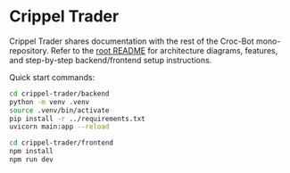 # Crippel Trader

Crippel Trader shares documentation with the rest of the Croc-Bot mono-repository. Refer
to the [root README](../README.md#crippel-trader) for architecture diagrams, features, and
step-by-step backend/frontend setup instructions.

Quick start commands:

```bash
cd crippel-trader/backend
python -m venv .venv
source .venv/bin/activate
pip install -r ../requirements.txt
uvicorn main:app --reload
```

```bash
cd crippel-trader/frontend
npm install
npm run dev
```
